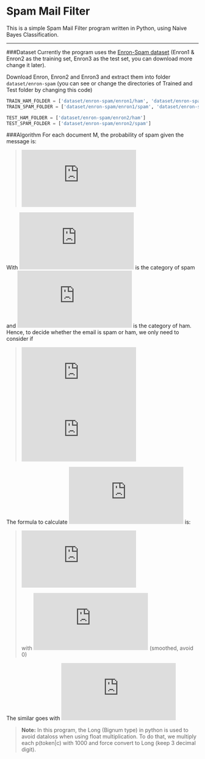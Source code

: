 Spam Mail Filter
===================


This is a simple Spam Mail Filter program written in Python, using Naive Bayes Classification.

----------

###Dataset
Currently the program uses the [Enron-Spam dataset](http://www.aueb.gr/users/ion/data/enron-spam/) (Enron1 & Enron2 as the training set, Enron3 as the test set, you can download more change it later).

Download Enron, Enron2 and Enron3 and extract them into folder ```dataset/enron-spam``` (you can see or change the directories of Trained and Test folder by changing this code)
```python
TRAIN_HAM_FOLDER = ['dataset/enron-spam/enron1/ham', 'dataset/enron-spam/enron2/ham']
TRAIN_SPAM_FOLDER = ['dataset/enron-spam/enron1/spam', 'dataset/enron-spam/enron2/spam']

TEST_HAM_FOLDER = ['dataset/enron-spam/enron2/ham']
TEST_SPAM_FOLDER = ['dataset/enron-spam/enron2/spam']
```

###Algorithm
For each document M, the probability of spam given the message is:
> ![probability of spam](https://latex.codecogs.com/gif.latex?p%28c_s%7CM%29%20=%20%5Cfrac%7Bp%28c_s%29%5Ccdot%20p%28M%20%7C%20c_s%29%7D%7Bp%28c_s%29%5Ccdot%20p%28M%20%7C%20c_s%29%20&plus;%20p%28c_h%29%5Ccdot%20p%28M%20%7C%20c_h%29%7D)

With ![](https://latex.codecogs.com/gif.latex?c_s) is the category of spam and ![](https://latex.codecogs.com/gif.latex?c_h) is the category of ham. Hence, to decide whether the email is spam or ham, we only need to consider if

> ![decision formula](https://latex.codecogs.com/gif.latex?p%28c_s%29%5Ccdot%20p%28M%20%7C%20c_s%29%20%3E%20p%28c_h%29%5Ccdot%20p%28M%20%7C%20c_h%29)
> ![](https://latex.codecogs.com/gif.latex?%5CLeftrightarrow%20count%28c_h%29%5Ccdot%20p%28M%20%7C%20c_s%29%20%3E%20count%28c_s%29%5Ccdot%20p%28M%20%7C%20c_h%29)

 The formula to calculate ![](https://latex.codecogs.com/gif.latex?p%28M%20%7C%20c_s%29) is:
 > ![](https://latex.codecogs.com/gif.latex?p%28M%20%7C%20c_s%29%20=%20%5Cprod_%7Bi=1%7D%5E%7BnToken%7Dp%28token_i%7Cc_s%29)
 >
 > with ![](https://latex.codecogs.com/gif.latex?p%28token%20%7C%20c_s%29%20=%20%5Cfrac%7B1&plus;count_%7Bspam%7D%28token%29%7D%7B2&plus;count_%7Btotal%7D%28token%29%7D) (smoothed, avoid 0)

The similar goes with ![](https://latex.codecogs.com/gif.latex?p%28M%20%7C%20c_h%29) 

> **Note:**
> In this program, the Long (Bignum type) in python is used to avoid dataloss when using float multiplication. To do that, we multiply each p(token|c) with 1000 and force convert to Long (keep 3 decimal digit).
